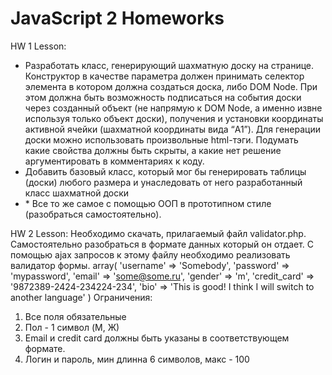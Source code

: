 # JavaScript 2 Homeworks
HW 1 Lesson:
 - Разработать класс, генерирующий шахматную доску на странице. Конструктор в качестве параметра должен принимать селектор элемента в котором должна создаться доска, либо DOM Node. При этом должна быть возможность подписаться на события доски через созданный объект (не напрямую к DOM Node, а именно извне используя только объект доски), получения и установки координаты активной ячейки (шахматной координаты вида “A1”). Для генерации доски можно использовать произвольные html-тэги. Подумать какие свойства должны быть скрыты, а какие нет решение аргументировать в комментариях к коду.
 - Добавить базовый класс, который мог бы генерировать таблицы (доски) любого размера и унаследовать от него разработанный класс шахматной доски
 - \* Все то же самое с помощью ООП в прототипном стиле (разобраться самостоятельно).

HW 2 Lesson:
Необходимо скачать, прилагаемый файл validator.php. Самостоятельно разобраться в формате данных который он отдает. С помощью ajax запросов к этому файлу необходимо реализовать валидатор формы.
array(
'username' => 'Somebody',
'password' => 'mypassword',
'email' => 'some@some.ru',
'gender' => 'm',
'credit_card' => '9872389-2424-234224-234',
'bio' => 'This is good! I think I will switch to another language'
)
Ограничения:
1. Все поля обязательные
2. Пол - 1 символ (M, Ж)
3. Email и credit card должны быть указаны в соответствующем формате.
4. Логин и пароль, мин длинна 6 символов, макс - 100
